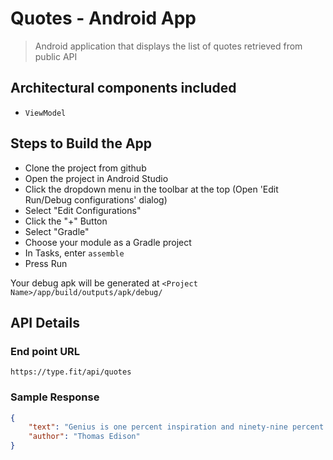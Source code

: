 # Quotes - Android App

> Android application that displays the list of quotes retrieved from public API

## Architectural components included
- `ViewModel`

## Steps to Build the App

-   Clone the project from github
-   Open the project in Android Studio
-   Click the dropdown menu in the toolbar at the top (Open 'Edit Run/Debug configurations' dialog)
-   Select "Edit Configurations"
-   Click the "+" Button
-   Select "Gradle"
-   Choose your module as a Gradle project
-   In Tasks, enter `assemble`
-   Press Run

Your debug apk will be generated at `<Project Name>/app/build/outputs/apk/debug/`

## API Details

### End point URL
`https://type.fit/api/quotes`

### Sample Response
```json
{
    "text": "Genius is one percent inspiration and ninety-nine percent perspiration.",
    "author": "Thomas Edison"
}
```

